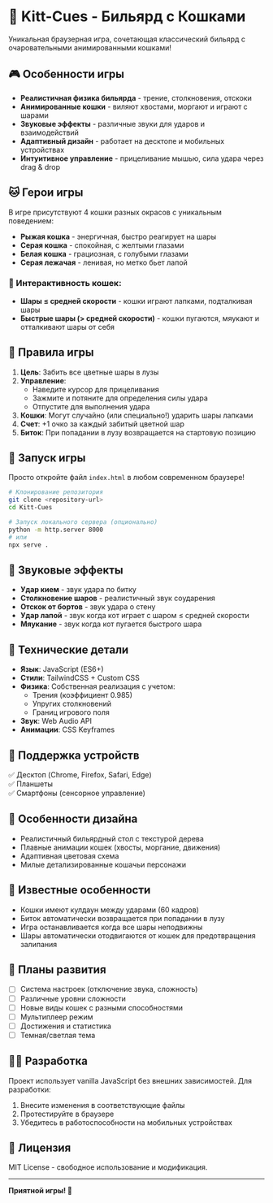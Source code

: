 # 🎱 Kitt-Cues - Бильярд с Кошками

Уникальная браузерная игра, сочетающая классический бильярд с очаровательными анимированными кошками!

## 🎮 Особенности игры

- **Реалистичная физика бильярда** - трение, столкновения, отскоки
- **Анимированные кошки** - виляют хвостами, моргают и играют с шарами
- **Звуковые эффекты** - различные звуки для ударов и взаимодействий
- **Адаптивный дизайн** - работает на десктопе и мобильных устройствах
- **Интуитивное управление** - прицеливание мышью, сила удара через drag & drop

## 🐱 Герои игры

В игре присутствуют 4 кошки разных окрасов с уникальным поведением:
- **Рыжая кошка** - энергичная, быстро реагирует на шары
- **Серая кошка** - спокойная, с желтыми глазами
- **Белая кошка** - грациозная, с голубыми глазами  
- **Серая лежачая** - ленивая, но метко бьет лапой

### 🎯 Интерактивность кошек:
- **Шары ≤ средней скорости** - кошки играют лапками, подталкивая шары
- **Быстрые шары (> средней скорости)** - кошки пугаются, мяукают и отталкивают шары от себя

## 🎯 Правила игры

1. **Цель**: Забить все цветные шары в лузы
2. **Управление**: 
   - Наведите курсор для прицеливания
   - Зажмите и потяните для определения силы удара
   - Отпустите для выполнения удара
3. **Кошки**: Могут случайно (или специально!) ударить шары лапками
4. **Счет**: +1 очко за каждый забитый цветной шар
5. **Биток**: При попадании в лузу возвращается на стартовую позицию

## 🚀 Запуск игры

Просто откройте файл `index.html` в любом современном браузере!

```bash
# Клонирование репозитория
git clone <repository-url>
cd Kitt-Cues

# Запуск локального сервера (опционально)
python -m http.server 8000
# или
npx serve .
```

## 🎵 Звуковые эффекты

- **Удар кием** - звук удара по битку
- **Столкновение шаров** - реалистичный звук соударения
- **Отскок от бортов** - звук удара о стену
- **Удар лапой** - звук когда кот играет с шаром ≤ средней скорости
- **Мяукание** - звук когда кот пугается быстрого шара

## 🔧 Технические детали

- **Язык**: JavaScript (ES6+)
- **Стили**: TailwindCSS + Custom CSS
- **Физика**: Собственная реализация с учетом:
  - Трения (коэффициент 0.985)
  - Упругих столкновений
  - Границ игрового поля
- **Звук**: Web Audio API
- **Анимации**: CSS Keyframes

## 📱 Поддержка устройств

✅ Десктоп (Chrome, Firefox, Safari, Edge)  
✅ Планшеты  
✅ Смартфоны (сенсорное управление)

## 🎨 Особенности дизайна

- Реалистичный бильярдный стол с текстурой дерева
- Плавные анимации кошек (хвосты, моргание, движения)
- Адаптивная цветовая схема
- Милые детализированные кошачьи персонажи

## 🐛 Известные особенности

- Кошки имеют кулдаун между ударами (60 кадров)
- Биток автоматически возвращается при попадании в лузу
- Игра останавливается когда все шары неподвижны
- Шары автоматически отодвигаются от кошек для предотвращения залипания

## 🔮 Планы развития

- [ ] Система настроек (отключение звука, сложность)
- [ ] Различные уровни сложности
- [ ] Новые виды кошек с разными способностями
- [ ] Мультиплеер режим
- [ ] Достижения и статистика
- [ ] Темная/светлая тема

## 👨‍💻 Разработка

Проект использует vanilla JavaScript без внешних зависимостей. Для разработки:

1. Внесите изменения в соответствующие файлы
2. Протестируйте в браузере
3. Убедитесь в работоспособности на мобильных устройствах

## 📄 Лицензия

MIT License - свободное использование и модификация.

---

**Приятной игры! 🐾**
